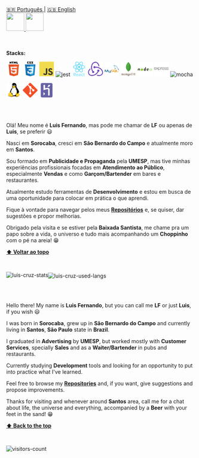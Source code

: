<a href="#pt-br">
  🇧🇷 Português 
</a>
| 
<a href="#en-en">
  🇬🇧 English 
</a>

<br />

<div id="top">
  <a href="https://github.com/lfernandogcruz" target="_blank">
    <img src="https://cdn.iconscout.com/icon/free/png-256/github-108-438008.png" width="48px" height="48px">
  </a> 
  <a href="https://www.linkedin.com/in/luisfgcruz/" target="_blank">
    <img src="https://i.ibb.co/Kx2GSrT/linkedin.png" width="48px" height="48px">
  </a>
</div>

<br />
<br />

**Stacks:**  

<p align="left">
  <img src="https://raw.githubusercontent.com/devicons/devicon/master/icons/html5/html5-original-wordmark.svg" alt="html5" width="40" height="40"/> 
  <img src="https://raw.githubusercontent.com/devicons/devicon/master/icons/css3/css3-original-wordmark.svg" alt="css3" width="40" height="40"/> 
  <img src="https://raw.githubusercontent.com/devicons/devicon/master/icons/javascript/javascript-original.svg" alt="javascript" width="40" height="40"/> 
  <img src="https://www.learnstorybook.com/intro-to-storybook/logo-jest.png" alt="jest" width="40" height="40" />
  <img src="https://raw.githubusercontent.com/devicons/devicon/master/icons/react/react-original-wordmark.svg" alt="react" width="40" height="40"/> 
  <img src="https://raw.githubusercontent.com/devicons/devicon/master/icons/redux/redux-original.svg" alt="redux" width="40" height="40"/> 
  <img src="https://raw.githubusercontent.com/devicons/devicon/master/icons/mysql/mysql-original-wordmark.svg" alt="mysql" width="40" height="40"/> 
  <img src="https://raw.githubusercontent.com/devicons/devicon/master/icons/mongodb/mongodb-original-wordmark.svg" alt="mongodb" width="40" height="40"/> 
  <img src="https://raw.githubusercontent.com/devicons/devicon/master/icons/nodejs/nodejs-original-wordmark.svg" alt="nodejs" width="40" height="40"/> 
  <img src="https://raw.githubusercontent.com/devicons/devicon/master/icons/express/express-original-wordmark.svg" alt="express" width="40" height="40"/> 
  <img src="https://cdn.jsdelivr.net/gh/devicons/devicon/icons/mocha/mocha-plain.svg" alt="mocha" width="40" height="40"/> 
</p>

<p>
  <img src="https://raw.githubusercontent.com/devicons/devicon/master/icons/linux/linux-original.svg" alt="linux" width="40" height="40" />
  <img src="https://raw.githubusercontent.com/devicons/devicon/master/icons/git/git-original.svg" alt="git" width="40" height="40"/> 
  <img src="https://raw.githubusercontent.com/devicons/devicon/master/icons/heroku/heroku-plain.svg" alt="heroku" width="40" height="40" />
</p>

<br />

<br id="pt-br" />

Olá!
Meu nome é **Luis Fernando**, mas pode me chamar de **LF** ou apenas de **Luis**, se preferir 😃

Nasci em **Sorocaba**, cresci em **São Bernardo do Campo** e atualmente moro em **Santos**.

Sou formado em **Publicidade e Propaganda** pela **UMESP**, mas tive minhas experiências profissionais focadas em **Atendimento ao Público**, especialmente **Vendas** e como **Garçom/Bartender** em bares e restaurantes.

Atualmente estudo ferramentas de **Desenvolvimento** e estou em busca de uma oportunidade para colocar em prática o que aprendi.

Fique à vontade para navegar pelos meus **[Repositórios](https://github.com/lfernandogcruz?tab=repositories/)** e, se quiser, dar sugestões e propor melhorias.

Obrigado pela visita e se estiver pela **Baixada Santista**, me chame pra um papo sobre a vida, o universo e tudo mais acompanhando um **Choppinho** com o pé na areia! 😁


**[⬆ Voltar ao topo](#top)**

<br />

<p>
    <img align="left" src="https://github-readme-stats.vercel.app/api?username=lfernandogcruz&count_private=true&show_icons=true&theme=graywhite&icon_color=268bd2&title_color=268bd2" alt="luis-cruz-stats" />
</p>

<!-- [![Top Langs](https://github-readme-stats.vercel.app/api/top-langs/?username=anuraghazra)](https://github.com/anuraghazra/github-readme-stats) -->

<p>
    <img align="center" src="https://github-readme-stats.vercel.app/api/top-langs/?username=lfernandogcruz&layout=compact" alt="luis-cruz-used-langs" />
</p>

<br />

<br id="en-en" />

Hello there!
My name is **Luis Fernando**, but you can call me **LF** or just **Luis**, if you wish 😃

I was born in **Sorocaba**, grew up in **São Bernardo do Campo** and currently living in **Santos**, **São Paulo** state in **Brazil**.

I graduated in **Advertising** by **UMESP**, but worked mostly with **Customer Services**, specially **Sales** and as a **Waiter/Bartender** in pubs and restaurants.

Currently studying **Development** tools and looking for an opportunity to put into practice what I've learned.

Feel free to browse my **[Repositories](https://github.com/lfernandogcruz?tab=repositories/)** and, if you want, give suggestions and propose improvements.

Thanks for visiting and whenever around **Santos** area, call me for a chat about life, the universe and everything, accompanied by a **Beer** with your feet in the sand! 😁

**[⬆ Back to the top](#top)**

<br />
<p align="left"> <img src="https://komarev.com/ghpvc/?username=lfernandogcruz" alt="visitors-count" /> </p>

